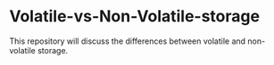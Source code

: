 # Volatile-vs-Non-Volatile-storage
This repository will discuss the differences between volatile and non-volatile storage.
